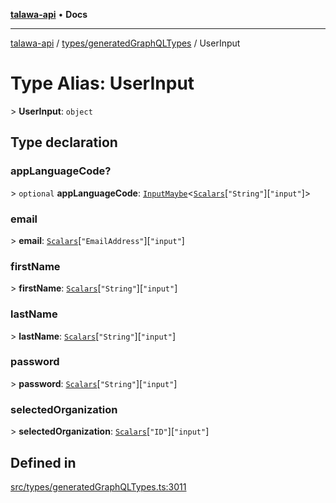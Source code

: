 [**talawa-api**](../../../README.md) • **Docs**

***

[talawa-api](../../../modules.md) / [types/generatedGraphQLTypes](../README.md) / UserInput

# Type Alias: UserInput

\> **UserInput**: `object`

## Type declaration

### appLanguageCode?

\> `optional` **appLanguageCode**: [`InputMaybe`](InputMaybe.md)\<[`Scalars`](Scalars.md)\[`"String"`\]\[`"input"`\]\>

### email

\> **email**: [`Scalars`](Scalars.md)\[`"EmailAddress"`\]\[`"input"`\]

### firstName

\> **firstName**: [`Scalars`](Scalars.md)\[`"String"`\]\[`"input"`\]

### lastName

\> **lastName**: [`Scalars`](Scalars.md)\[`"String"`\]\[`"input"`\]

### password

\> **password**: [`Scalars`](Scalars.md)\[`"String"`\]\[`"input"`\]

### selectedOrganization

\> **selectedOrganization**: [`Scalars`](Scalars.md)\[`"ID"`\]\[`"input"`\]

## Defined in

[src/types/generatedGraphQLTypes.ts:3011](https://github.com/PalisadoesFoundation/talawa-api/blob/c952c7a3bfd4b8b910fbae10313f5402ade5a9d4/src/types/generatedGraphQLTypes.ts#L3011)

